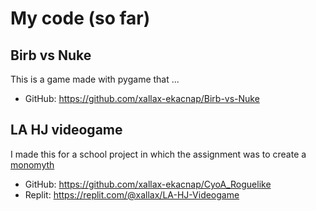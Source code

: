 # My code (so far)

## Birb vs Nuke

This is a game made with pygame that ...

* GitHub: https://github.com/xallax-ekacnap/Birb-vs-Nuke

## LA HJ videogame

I made this for a school project in which the assignment was to create a [monomyth](https://en.wikipedia.org/wiki/Hero%27s_journey)

* GitHub: https://github.com/xallax-ekacnap/CyoA_Roguelike
* Replit: https://replit.com/@xallax/LA-HJ-Videogame


